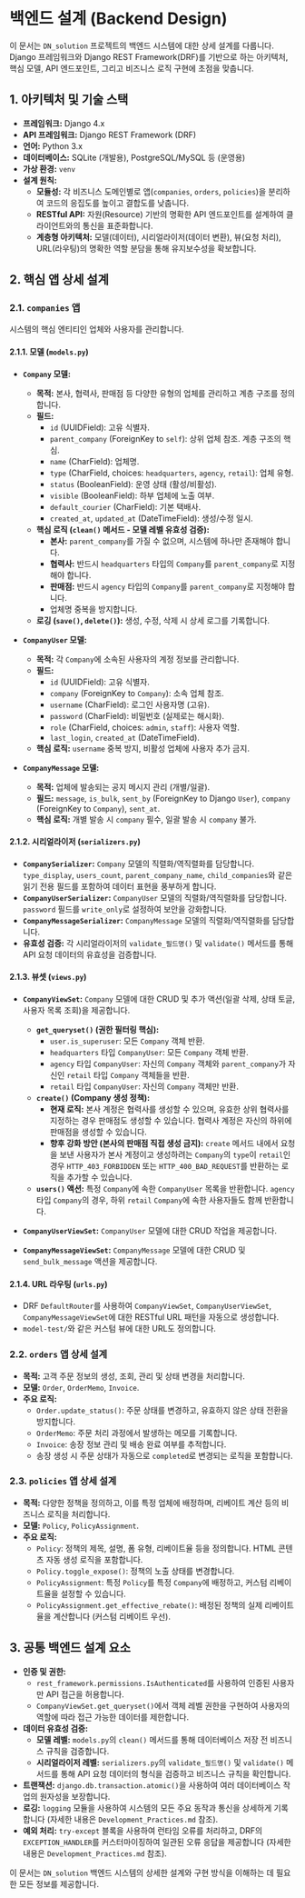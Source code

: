 # 백엔드 설계 (Backend Design)

이 문서는 `DN_solution` 프로젝트의 백엔드 시스템에 대한 상세 설계를 다룹니다. Django 프레임워크와 Django REST Framework(DRF)를 기반으로 하는 아키텍처, 핵심 모델, API 엔드포인트, 그리고 비즈니스 로직 구현에 초점을 맞춥니다.

## 1. 아키텍처 및 기술 스택

*   **프레임워크:** Django 4.x
*   **API 프레임워크:** Django REST Framework (DRF)
*   **언어:** Python 3.x
*   **데이터베이스:** SQLite (개발용), PostgreSQL/MySQL 등 (운영용)
*   **가상 환경:** `venv`
*   **설계 원칙:**
    *   **모듈성:** 각 비즈니스 도메인별로 앱(`companies`, `orders`, `policies`)을 분리하여 코드의 응집도를 높이고 결합도를 낮춥니다.
    *   **RESTful API:** 자원(Resource) 기반의 명확한 API 엔드포인트를 설계하여 클라이언트와의 통신을 표준화합니다.
    *   **계층형 아키텍처:** 모델(데이터), 시리얼라이저(데이터 변환), 뷰(요청 처리), URL(라우팅)의 명확한 역할 분담을 통해 유지보수성을 확보합니다.

## 2. 핵심 앱 상세 설계

### 2.1. `companies` 앱

시스템의 핵심 엔티티인 업체와 사용자를 관리합니다.

#### 2.1.1. 모델 (`models.py`)

*   **`Company` 모델:**
    *   **목적:** 본사, 협력사, 판매점 등 다양한 유형의 업체를 관리하고 계층 구조를 정의합니다.
    *   **필드:**
        *   `id` (UUIDField): 고유 식별자.
        *   `parent_company` (ForeignKey to `self`): 상위 업체 참조. 계층 구조의 핵심.
        *   `name` (CharField): 업체명.
        *   `type` (CharField, choices: `headquarters`, `agency`, `retail`): 업체 유형.
        *   `status` (BooleanField): 운영 상태 (활성/비활성).
        *   `visible` (BooleanField): 하부 업체에 노출 여부.
        *   `default_courier` (CharField): 기본 택배사.
        *   `created_at`, `updated_at` (DateTimeField): 생성/수정 일시.
    *   **핵심 로직 (`clean()` 메서드 - 모델 레벨 유효성 검증):**
        *   **본사:** `parent_company`를 가질 수 없으며, 시스템에 하나만 존재해야 합니다.
        *   **협력사:** 반드시 `headquarters` 타입의 `Company`를 `parent_company`로 지정해야 합니다.
        *   **판매점:** 반드시 `agency` 타입의 `Company`를 `parent_company`로 지정해야 합니다.
        *   업체명 중복을 방지합니다.
    *   **로깅 (`save()`, `delete()`):** 생성, 수정, 삭제 시 상세 로그를 기록합니다.

*   **`CompanyUser` 모델:**
    *   **목적:** 각 `Company`에 소속된 사용자의 계정 정보를 관리합니다.
    *   **필드:**
        *   `id` (UUIDField): 고유 식별자.
        *   `company` (ForeignKey to `Company`): 소속 업체 참조.
        *   `username` (CharField): 로그인 사용자명 (고유).
        *   `password` (CharField): 비밀번호 (실제로는 해시화).
        *   `role` (CharField, choices: `admin`, `staff`): 사용자 역할.
        *   `last_login`, `created_at` (DateTimeField).
    *   **핵심 로직:** `username` 중복 방지, 비활성 업체에 사용자 추가 금지.

*   **`CompanyMessage` 모델:**
    *   **목적:** 업체에 발송되는 공지 메시지 관리 (개별/일괄).
    *   **필드:** `message`, `is_bulk`, `sent_by` (ForeignKey to Django `User`), `company` (ForeignKey to `Company`), `sent_at`.
    *   **핵심 로직:** 개별 발송 시 `company` 필수, 일괄 발송 시 `company` 불가.

#### 2.1.2. 시리얼라이저 (`serializers.py`)

*   **`CompanySerializer`:** `Company` 모델의 직렬화/역직렬화를 담당합니다. `type_display`, `users_count`, `parent_company_name`, `child_companies`와 같은 읽기 전용 필드를 포함하여 데이터 표현을 풍부하게 합니다.
*   **`CompanyUserSerializer`:** `CompanyUser` 모델의 직렬화/역직렬화를 담당합니다. `password` 필드를 `write_only`로 설정하여 보안을 강화합니다.
*   **`CompanyMessageSerializer`:** `CompanyMessage` 모델의 직렬화/역직렬화를 담당합니다.
*   **유효성 검증:** 각 시리얼라이저의 `validate_필드명()` 및 `validate()` 메서드를 통해 API 요청 데이터의 유효성을 검증합니다.

#### 2.1.3. 뷰셋 (`views.py`)

*   **`CompanyViewSet`:** `Company` 모델에 대한 CRUD 및 추가 액션(일괄 삭제, 상태 토글, 사용자 목록 조회)을 제공합니다.
    *   **`get_queryset()` (권한 필터링 핵심):**
        *   `user.is_superuser`: 모든 `Company` 객체 반환.
        *   `headquarters` 타입 `CompanyUser`: 모든 `Company` 객체 반환.
        *   `agency` 타입 `CompanyUser`: 자신의 `Company` 객체와 `parent_company`가 자신인 `retail` 타입 `Company` 객체들을 반환.
        *   `retail` 타입 `CompanyUser`: 자신의 `Company` 객체만 반환.
    *   **`create()` (Company 생성 정책):**
        *   **현재 로직:** 본사 계정은 협력사를 생성할 수 있으며, 유효한 상위 협력사를 지정하는 경우 판매점도 생성할 수 있습니다. 협력사 계정은 자신의 하위에 판매점을 생성할 수 있습니다.
        *   **향후 강화 방안 (본사의 판매점 직접 생성 금지):** `create` 메서드 내에서 요청을 보낸 사용자가 본사 계정이고 생성하려는 `Company`의 `type`이 `retail`인 경우 `HTTP_403_FORBIDDEN` 또는 `HTTP_400_BAD_REQUEST`를 반환하는 로직을 추가할 수 있습니다.
    *   **`users()` 액션:** 특정 `Company`에 속한 `CompanyUser` 목록을 반환합니다. `agency` 타입 `Company`의 경우, 하위 `retail` `Company`에 속한 사용자들도 함께 반환합니다.

*   **`CompanyUserViewSet`:** `CompanyUser` 모델에 대한 CRUD 작업을 제공합니다.
*   **`CompanyMessageViewSet`:** `CompanyMessage` 모델에 대한 CRUD 및 `send_bulk_message` 액션을 제공합니다.

#### 2.1.4. URL 라우팅 (`urls.py`)

*   DRF `DefaultRouter`를 사용하여 `CompanyViewSet`, `CompanyUserViewSet`, `CompanyMessageViewSet`에 대한 RESTful URL 패턴을 자동으로 생성합니다.
*   `model-test/`와 같은 커스텀 뷰에 대한 URL도 정의합니다.

### 2.2. `orders` 앱 상세 설계

*   **목적:** 고객 주문 정보의 생성, 조회, 관리 및 상태 변경을 처리합니다.
*   **모델:** `Order`, `OrderMemo`, `Invoice`.
*   **주요 로직:**
    *   `Order.update_status()`: 주문 상태를 변경하고, 유효하지 않은 상태 전환을 방지합니다.
    *   `OrderMemo`: 주문 처리 과정에서 발생하는 메모를 기록합니다.
    *   `Invoice`: 송장 정보 관리 및 배송 완료 여부를 추적합니다.
    *   송장 생성 시 주문 상태가 자동으로 `completed`로 변경되는 로직을 포함합니다.

### 2.3. `policies` 앱 상세 설계

*   **목적:** 다양한 정책을 정의하고, 이를 특정 업체에 배정하며, 리베이트 계산 등의 비즈니스 로직을 처리합니다.
*   **모델:** `Policy`, `PolicyAssignment`.
*   **주요 로직:**
    *   `Policy`: 정책의 제목, 설명, 폼 유형, 리베이트율 등을 정의합니다. HTML 콘텐츠 자동 생성 로직을 포함합니다.
    *   `Policy.toggle_expose()`: 정책의 노출 상태를 변경합니다.
    *   `PolicyAssignment`: 특정 `Policy`를 특정 `Company`에 배정하고, 커스텀 리베이트율을 설정할 수 있습니다.
    *   `PolicyAssignment.get_effective_rebate()`: 배정된 정책의 실제 리베이트율을 계산합니다 (커스텀 리베이트 우선).

## 3. 공통 백엔드 설계 요소

*   **인증 및 권한:**
    *   `rest_framework.permissions.IsAuthenticated`를 사용하여 인증된 사용자만 API 접근을 허용합니다.
    *   `CompanyViewSet.get_queryset()`에서 객체 레벨 권한을 구현하여 사용자의 역할에 따라 접근 가능한 데이터를 제한합니다.
*   **데이터 유효성 검증:**
    *   **모델 레벨:** `models.py`의 `clean()` 메서드를 통해 데이터베이스 저장 전 비즈니스 규칙을 검증합니다.
    *   **시리얼라이저 레벨:** `serializers.py`의 `validate_필드명()` 및 `validate()` 메서드를 통해 API 요청 데이터의 형식을 검증하고 비즈니스 규칙을 확인합니다.
*   **트랜잭션:** `django.db.transaction.atomic()`을 사용하여 여러 데이터베이스 작업의 원자성을 보장합니다.
*   **로깅:** `logging` 모듈을 사용하여 시스템의 모든 주요 동작과 통신을 상세하게 기록합니다 (자세한 내용은 `Development_Practices.md` 참조).
*   **예외 처리:** `try-except` 블록을 사용하여 런타임 오류를 처리하고, DRF의 `EXCEPTION_HANDLER`를 커스터마이징하여 일관된 오류 응답을 제공합니다 (자세한 내용은 `Development_Practices.md` 참조).

이 문서는 `DN_solution` 백엔드 시스템의 상세한 설계와 구현 방식을 이해하는 데 필요한 모든 정보를 제공합니다.
